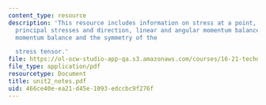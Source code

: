 ```yaml
---
content_type: resource
description: 'This resource includes information on stress at a point, stress tensor,
  principal stresses and direction, linear and angular momentum balance, and angular
  momentum balance and the symmetry of the

  stress tensor.'
file: https://ol-ocw-studio-app-qa.s3.amazonaws.com/courses/16-21-techniques-for-structural-analysis-and-design-spring-2005/466ce40eea21d45e1093edccbc9f276f_unit2_notes.pdf
file_type: application/pdf
resourcetype: Document
title: unit2_notes.pdf
uid: 466ce40e-ea21-d45e-1093-edccbc9f276f
---
```

